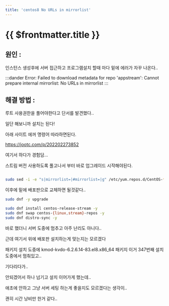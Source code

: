 ```yaml
---
title: 'centos8 No URLs in mirrorlist'
---
```


# {{ $frontmatter.title }}


## 원인 :

인스턴스 생성후에 서버 접근하고 프로그램설치 할때 마다 밑에 에러가 자꾸 나온다..

:::dander
Error: Failed to download metadata for repo 'appstream': Cannot prepare internal mirrorlist: No URLs in mirrorlist
:::

## 해결 방법 :

루트 사용권한을 풀어야한다고 단서를 발견했다..

일단 해보니까 설치는 된다!

아래 사이트 에꺼 명령어 따라하면된다.

https://jootc.com/p/202202273852


여기서 하다가 경험담...

스트림 버전 사용하도록 풀고나서 부터 바로 업그레이드 시작해야된다.

```bash

sudo sed -i -e "s|mirrorlist=|#mirrorlist=|g" /etc/yum.repos.d/CentOS-* sudo sed -i -e "s|#baseurl=http://mirror.centos.org|baseurl=http://vault.centos.org|g" /etc/yum.repos.d/CentOS-*

```

이후에 밑에 배포판으로 교체하면 될것같다..

```bash
sudo dnf -y upgrade
```

```bash
sudo dnf install centos-release-stream -y
sudo dnf swap centos-{linux,stream}-repos -y
sudo dnf distro-sync -y
```

바로 했더니 서버 도중에 멈추고 아주 난리도 아니다..

근데 여기서 위에 배포판 설치하는게 맞는지는 모르겠다

패키지 설치 도중에 kmod-kvdo-6.2.6.14-83.el8.x86_64 패키지 이거 347번째 설치 도중에서 멈춰있고..

기다리다가..

안되겠어서 하나 넘기고 설치 이어가게 했는데..

애초에 안하고 그냥 서버 세팅 하는게 좋을지도 모르겠다는 생각이..

괜히 시간 낭비만 한거 같다..